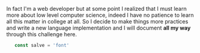 In fact I'm a web developer but at some point I realized that I must learn more about low level computer science, indeed I have no patience to learn all this matter in college at all. So I decide to make things more practices and write a new language implementation and I will document **all my way** through this challenge here.

```js
   const salve = 'font'
```
